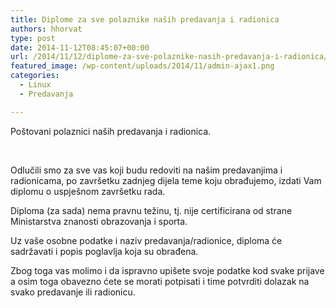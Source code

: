 ```yaml
---
title: Diplome za sve polaznike naših predavanja i radionica
authors: hhorvat
type: post
date: 2014-11-12T08:45:07+00:00
url: /2014/11/12/diplome-za-sve-polaznike-nasih-predavanja-i-radionica/
featured_image: /wp-content/uploads/2014/11/admin-ajax1.png
categories:
  - Linux
  - Predavanja

---
```

Poštovani polaznici naših predavanja i radionica.

&nbsp;

Odlučili smo za sve vas koji budu redoviti na našim predavanjima i radionicama, po završetku zadnjeg dijela teme koju obrađujemo, izdati Vam diplomu o uspješnom završetku rada.

Diploma (za sada) nema pravnu težinu, tj. nije certificirana od strane Ministarstva znanosti obrazovanja i sporta.

Uz vaše osobne podatke i naziv predavanja/radionice, diploma će sadržavati i popis poglavlja koja su obrađena.

Zbog toga vas molimo i da ispravno upišete svoje podatke kod svake prijave a osim toga obavezno ćete se morati potpisati i time potvrditi dolazak na svako predavanje ili radionicu.

&nbsp;